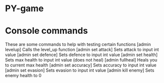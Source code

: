 # PY-game















# Console commands
These are some commands to help with testing certain functions
[admin levelup]         Calls the level_up function
[admin set attack]      Sets attack to input int value
[admin set defence]     Sets defence to input int value
[admin set health]      Sets max health to input int value (does not heal)
[admin fullheal]        Heals you to current max health
[admin set accuracy]    Sets accuracy to input int value
[admin set evasion]     Sets evasion to input int value
[admin kill enemy]      Sets enemy health to 0